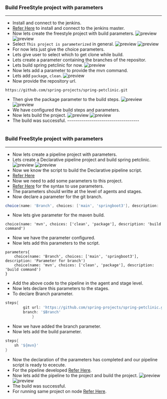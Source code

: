 ### Build FreeStyle project with parameters
-------------------------------------------
* Install and connect to the jenkins.
*  [Refer Here](jenkins-Install.md) to install and connect to the jenkins master.
*  Now lets create the freestyle project with build parameters.
![preview](./Images/Jenkins143.png)
![preview](./Images/Jenkins144.png)
* Select `This project is parameterized` in general.
![preview](./Images/Jenkins145.png)
![preview](./Images/Jenkins146.png)
* For now lets just give the choice parameters.
* Lets give user to select which to get clone while build.
* Lets create a parameter containing the branches of the repositor.
* Lets build spring petclinic for now.
![preview](./Images/Jenkins147.png)
* Now lets add a parameter to provide the mvn command.
* Lets add `package`, `clean`.
![preview](./Images/Jenkins148.png)
* Now provide the repository url.
```
https://github.com/spring-projects/spring-petclinic.git
```
* Then give the package parameter to the build steps.
![preview](./Images/Jenkins149.png)
![preview](./Images/Jenkins150.png)
* We have configured the build steps and parameters.
* Now lets build the project.
![preview](./Images/Jenkins151.png)
![preview](./Images/Jenkins152.png)
* The build was successful.
------------------------------------<br><br>
### Build FreeStyle project with parameters <br>
------------------------------------------------
* Now lets create a pipeline project with parameters.
* Lets create a Declarative pipeline project and build spring petclinic.
![preview](./Images/Jenkins153.png)
![preview](./Images/Jenkins154.png)
* Now we know the script to build the Declarative pipeline script.
* [Refer Here](../declarative-scripts/spring-pet-clinic-without-parameters.md)
* Now we need to add some parameters to this project.
* [Refer Here](https://www.jenkins.io/doc/book/pipeline/syntax/#parameters) for the syntax to use parameters.
* The parameters should writte at the level of agents and stages.
* Now declare a parameter for the git branch.
```groovy
choice(name: 'Branch', choices: ['main', 'springboot3'], description: 'Parameter for branch')
```
* Now lets give parameter for the maven build.
```
choice(name: 'mvn', choices: ['clean', 'package'], description: 'build command')
```
* Now we have the parameter configured.
* Now lets add this parameters to the script.
```
parameters{
    choice(name: 'Branch', choices: ['main', 'springboot3'], description: 'Parameter for branch')
    choice(name: 'mvn', choices: ['clean', 'package'], description: 'build command')
} 
```
* Add the above code to the pipeline in the agent and stage level.
* Now lets declare this parameters to the stages.
* To declare Branch parameter.
```groovy
steps{
        git url: 'https://github.com/spring-projects/spring-petclinic.git',
        branch: '$Branch'
            }
```
* Now we have added the branch parameter.
* Now lets add the build parameter.
```groovy
steps{
    sh '${mvn}'
}
```
* Now the declaration of the parameters has completed and our pipeline script is ready to ececute.
* For the pipeline developed [Refer Here](..\declarative-scripts\spring-petclinic-with-parameters.md).
* Now lets add the pipeline to the project and build the project.
![preview](./Images/Jenkins155.png)
![preview](./Images/Jenkins156.png)
* The build was successful.
* For running same project on node [Refer Here](..\declarative-scripts\spring-petclinic-with-parameters.md).
